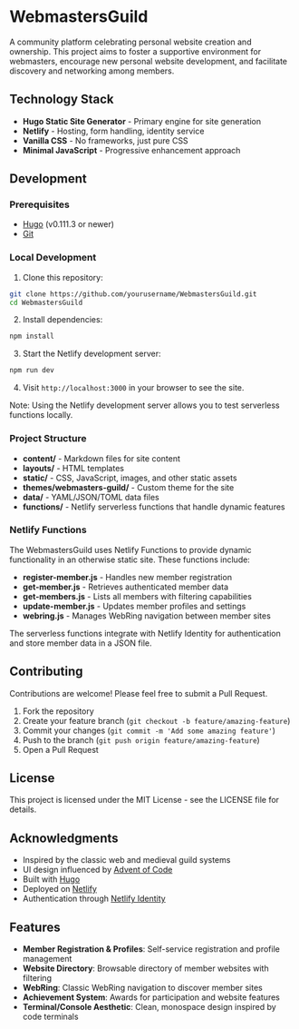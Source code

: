 # WebmastersGuild

A community platform celebrating personal website creation and ownership. This project aims to foster a supportive environment for webmasters, encourage new personal website development, and facilitate discovery and networking among members.

## Technology Stack

- **Hugo Static Site Generator** - Primary engine for site generation
- **Netlify** - Hosting, form handling, identity service
- **Vanilla CSS** - No frameworks, just pure CSS
- **Minimal JavaScript** - Progressive enhancement approach

## Development

### Prerequisites

- [Hugo](https://gohugo.io/getting-started/installing/) (v0.111.3 or newer)
- [Git](https://git-scm.com/downloads)

### Local Development

1. Clone this repository:
```bash
git clone https://github.com/yourusername/WebmastersGuild.git
cd WebmastersGuild
```

2. Install dependencies:
```bash
npm install
```

3. Start the Netlify development server:
```bash
npm run dev
```

4. Visit `http://localhost:3000` in your browser to see the site.

Note: Using the Netlify development server allows you to test serverless functions locally.

### Project Structure

- **content/** - Markdown files for site content
- **layouts/** - HTML templates
- **static/** - CSS, JavaScript, images, and other static assets
- **themes/webmasters-guild/** - Custom theme for the site
- **data/** - YAML/JSON/TOML data files
- **functions/** - Netlify serverless functions that handle dynamic features

### Netlify Functions

The WebmastersGuild uses Netlify Functions to provide dynamic functionality in an otherwise static site. These functions include:

- **register-member.js** - Handles new member registration
- **get-member.js** - Retrieves authenticated member data
- **get-members.js** - Lists all members with filtering capabilities
- **update-member.js** - Updates member profiles and settings
- **webring.js** - Manages WebRing navigation between member sites

The serverless functions integrate with Netlify Identity for authentication and store member data in a JSON file.

## Contributing

Contributions are welcome! Please feel free to submit a Pull Request.

1. Fork the repository
2. Create your feature branch (`git checkout -b feature/amazing-feature`)
3. Commit your changes (`git commit -m 'Add some amazing feature'`)
4. Push to the branch (`git push origin feature/amazing-feature`)
5. Open a Pull Request

## License

This project is licensed under the MIT License - see the LICENSE file for details.

## Acknowledgments

- Inspired by the classic web and medieval guild systems
- UI design influenced by [Advent of Code](https://adventofcode.com/)
- Built with [Hugo](https://gohugo.io/)
- Deployed on [Netlify](https://www.netlify.com/)
- Authentication through [Netlify Identity](https://docs.netlify.com/visitor-access/identity/)

## Features

- **Member Registration & Profiles**: Self-service registration and profile management
- **Website Directory**: Browsable directory of member websites with filtering
- **WebRing**: Classic WebRing navigation to discover member sites
- **Achievement System**: Awards for participation and website features
- **Terminal/Console Aesthetic**: Clean, monospace design inspired by code terminals